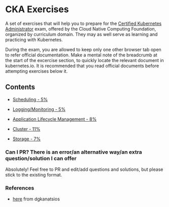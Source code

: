 # CKA Exercises

A set of exercises that will help you to prepare for the [Certified Kubernetes Administrator](https://www.cncf.io/certification/cka/) exam, offered by the Cloud Native Computing Foundation, organized by curriculum domain. They may as well serve as learning and practicing with Kubernetes.

During the exam, you are allowed to keep only one other browser tab open to refer official documentation. Make a mental note of the breadcrumb at the start of the excercise section, to quickly locate the relevant document in kubernetes.io. It is recommended that you read official documents before attempting exercises below it.

## Contents

- [Scheduling - 5%](Scheduling.md)

- [Logging/Monitoring - 5%](Logging&Monitoring.md)

- [Application Lifecycle Management - 8%](ApplicationLifecycleManagement.md)

- [Cluster - 11%](Cluster.md)

- [Storage - 7%](Storage.md)

  

### Can I PR? There is an error/an alternative way/an extra question/solution I can offer

Absolutely! Feel free to PR and edit/add questions and solutions, but please stick to the existing format.

### References

- [here](https://github.com/dgkanatsios/CKAD-exercises) from dgkanatsios

